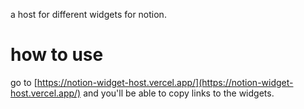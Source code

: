 a host for different widgets for notion.

# how to use
go to [https://notion-widget-host.vercel.app/](https://notion-widget-host.vercel.app/) and you'll be able to copy links to the widgets.
